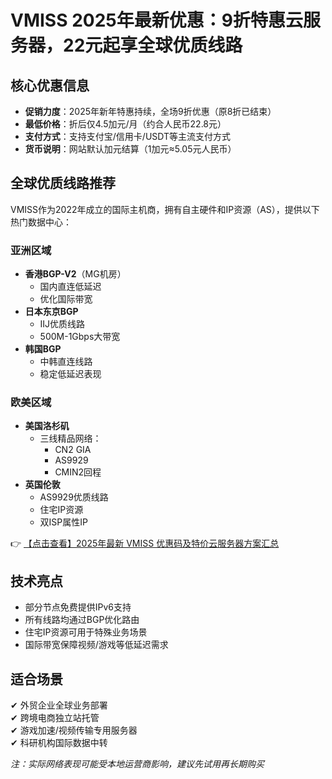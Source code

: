 # VMISS 2025年最新优惠：9折特惠云服务器，22元起享全球优质线路

## 核心优惠信息
- **促销力度**：2025年新年特惠持续，全场9折优惠（原8折已结束）
- **最低价格**：折后仅4.5加元/月（约合人民币22.8元）
- **支付方式**：支持支付宝/信用卡/USDT等主流支付方式
- **货币说明**：网站默认加元结算（1加元≈5.05元人民币）

## 全球优质线路推荐
VMISS作为2022年成立的国际主机商，拥有自主硬件和IP资源（AS），提供以下热门数据中心：

### 亚洲区域
- **香港BGP-V2**（MG机房）
  - 国内直连低延迟
  - 优化国际带宽
- **日本东京BGP**
  - IIJ优质线路
  - 500M-1Gbps大带宽
- **韩国BGP**
  - 中韩直连线路
  - 稳定低延迟表现

### 欧美区域
- **美国洛杉矶**
  - 三线精品网络：
    - CN2 GIA
    - AS9929
    - CMIN2回程
- **英国伦敦**
  - AS9929优质线路
  - 住宅IP资源
  - 双ISP属性IP

👉 [【点击查看】2025年最新 VMISS 优惠码及特价云服务器方案汇总](https://bit.ly/Vmiss)

## 技术亮点
- 部分节点免费提供IPv6支持
- 所有线路均通过BGP优化路由
- 住宅IP资源可用于特殊业务场景
- 国际带宽保障视频/游戏等低延迟需求

## 适合场景
✔ 外贸企业全球业务部署  
✔ 跨境电商独立站托管  
✔ 游戏加速/视频传输专用服务器  
✔ 科研机构国际数据中转  

*注：实际网络表现可能受本地运营商影响，建议先试用再长期购买*
